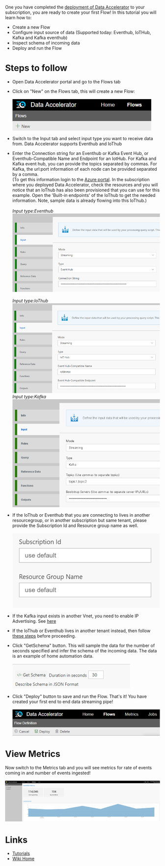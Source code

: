 One you have completed the [deployment of Data Accelerator](https://github.com/Microsoft/data-accelerator/wiki/Cloud-deployment) to your subscription, you are ready to create your first Flow! In this tutorial you will learn how to:
* Create a new Flow
* Configure input source of data (Supported today: Eventhub, IoTHub, Kafka and Kafka eventhub)
* Inspect schema of incoming data
* Deploy and run the Flow

# Steps to follow
* Open Data Accelerator portal and go to the Flows tab

* Click on "New" on the Flows tab, this will create a new Flow:<br /><br />
 ![New Flow](./tutorials/images/Tutorial1-1.png)

* Switch to the Input tab and select input type you want to receive data from. Data Accelerator supports Eventhub and IoThub

* Enter the Connection string for an Eventhub or Kafka Event Hub, or Eventhub-Compatible Name and Endpoint for an IotHub. For Kafka and Kafka event hub, you can provide the topics separated by commas.  For Kafka, the url:port information of each node can be provided separated by a comma.  
(To get this information login to the [Azure portal](https://portal.azure.com). In the subscription where you deployed Data Accelerator, check the resources and you will notice that an IoThub has also been provisioned that you can use for this example. Open the 'Built-in endpoints' of the IoThub to get the needed information. Note, sample data is already flowing into this IoThub.) <br /><br />
_Input type:Eventhub_<br/>
 ![Input](./tutorials/images/InputEventhub.PNG)<br /><br />
_Input type:IoThub_<br/>
 ![Input](./tutorials/images/InputIoT.PNG)<br/>
_Input type:Kafka_<br/>
 ![Input](./tutorials/images/inputkafka.png)<br/>

- If the IoThub or Eventhub that you are connecting to lives in another resourcegroup, or in another subscription but same tenant, please provide the Subscription Id and Resource group name as well. <br /><br />
 ![Schema](./tutorials/images/subresource.PNG)<br/>
- If the Kafka input exists in another Vnet, you need to enable IP Advertising.  See [here](https://docs.microsoft.com/en-us/azure/hdinsight/kafka/apache-kafka-connect-vpn-gateway)

- If the IoThub or Eventhub lives in another tenant instead, then follow [these steps](https://github.com/Microsoft/data-accelerator/wiki/Use-Input-in-different-tenant) before proceeding.  

* Click "GetSchema" button. This will sample the data for the number of seconds specified and infer the schema of the incoming data. The data is an example of home automation data. <br /><br />
 ![Schema](./tutorials/images/GetSchema.PNG)<br/>

* Click "Deploy" button to save and run the Flow. That's it! You have created your first end to end data streaming pipe!<br /><br />
 ![Deploy](./tutorials/images/Deploy.PNG)<br/>

# View Metrics
Now switch to the Metrics tab and you will see metrics for rate of events coming in and number of events ingested!<br /><br />
 ![Deploy](./tutorials/images/newflowmetrics.PNG)<br/>

# Links
* [Tutorials](Tutorials)
* [Wiki Home](Home) 